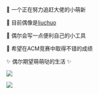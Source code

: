 👋 一个正在努力追赶大佬的小萌新

🌱 目前偶像是[liuchuo](https://liuchuo.net)

💬 偶尔会写一点便利自己的小工具

🔭 希望在ACM竞赛中取得不错的成绩

✨ 偶尔期望萌萌哒的生活 ✨


![](https://github-readme-stats.vercel.app/api/top-langs/?username=yz-hl&layout=compact)

![](https://github-readme-stats.vercel.app/api?username=yz-hl)
